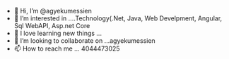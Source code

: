 - 👋 Hi, I’m @agyekumessien
- 👀 I’m interested in ....Technology(.Net, Java, Web Develpment, Angular, Sql WebAPI, Asp.net Core
- 🌱 I love learning new things ...
- 💞️ I’m looking to collaborate on ...agyekumessien
- 📫 How to reach me ... 4044473025

<!---
agyekumessien/agyekumessien is a ✨ special ✨ repository because its `README.md` (this file) appears on your GitHub profile.
You can click the Preview link to take a look at your changes.
--->
